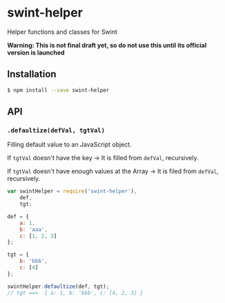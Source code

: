 # swint-helper
Helper functions and classes for Swint

**Warning: This is not final draft yet, so do not use this until its official version is launched**

## Installation
```sh
$ npm install --save swint-helper
```

## API

### `.defaultize(defVal, tgtVal)`
Filling default value to an JavaScript object.

If `tgtVal` doesn't have the key -> It is filled from `defVal`, recursively.

If `tgtVal` doesn't have enough values at the Array -> It is filed from `defVal`, recursively.

```javascript
var swintHelper = require('swint-helper'),
	def,
	tgt;

def = {
	a: 1,
	b: 'aaa',
	c: [1, 2, 3]
};

tgt = {
	b: 'bbb',
	c: [4]
};

swintHelper.defaultize(def, tgt);
// tgt ==>  { a: 1, b: 'bbb', c: [4, 2, 3] }
```
